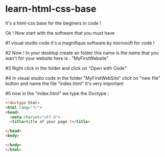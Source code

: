 # learn-html-css-base



It's a html-css base for the beginers in code !


Ok ! Now start with the software that you must have 

#1 visual studio code it's a magnifique software by microsoft for code !

#2 Now ! In your desktop create an folder this name is the name that you wan't for your website here is : "MyFirstWebsite"

#3 Right click in the folder and click on "Open with Code"

#4 In visual studio code in the folder "MyFirstWebSite" click on "new file" button and name the file "index.html" it's very important

#5 now in the "index.html" we type the Doctype :

```html
<!doctype html>
<html lang="fr">
<head>
  <meta charset="utf-8">
  <title>title of your page !</title>

</head>
<body>

</body>
</html>
```
